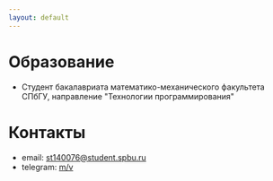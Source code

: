 ```yaml
---
layout: default
---
```


# Образование
- Студент бакалавриата математико-механического факультета СПбГУ, направление "Технологии программирования"

# Контакты
- email: st140076@student.spbu.ru
- telegram: [m/v](https://t.me/rude_mv_gentle)
